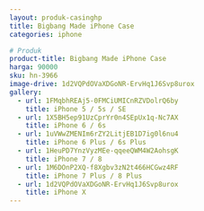 ```yaml
---
layout: produk-casinghp
title: Bigbang Made iPhone Case
categories: iphone

# Produk
product-title: Bigbang Made iPhone Case
harga: 90000
sku: hn-3966
image-drive: 1d2VQPdOVaXDGoNR-ErvHq1J6Svp8urox
gallery:
  - url: 1FMqbhREAj5-0FMCiUMICnRZVDolrQ6by
    title: iPhone 5 / 5s / SE
  - url: 1X5BH5ep91UzCprYr0n4SEpUx1q-Nc7AX
    title: iPhone 6 / 6s
  - url: 1uVWwZMENIm6rZY2LitjEB1D7ig0l6nu4
    title: iPhone 6 Plus / 6s Plus
  - url: 1HeuPD7YnzVyzMEe-qqeeQWM4W2AohsgK
    title: iPhone 7 / 8
  - url: 1M6DOnP2XQ-f8Xgbv3zN2t466HCGwz4RF
    title: iPhone 7 Plus / 8 Plus
  - url: 1d2VQPdOVaXDGoNR-ErvHq1J6Svp8urox
    title: iPhone X
---
```

